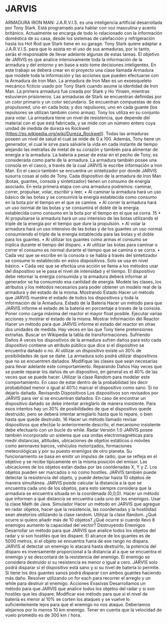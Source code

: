# JARVIS
ARMADURA IRON MAN: 
J.A.R.V.I.S. es una inteligencia artificial desarrollada por Tony Stark. Está programado para hablar 
con voz masculina y acento británico. Actualmente se encarga de todo lo relacionado con la 
información doméstica de su casa, desde los sistemas de calefacción y refrigeración hasta los Hot 
Rod que Stark tiene en su garage. 
Tony Stark quiere adaptar a J.A.R.V.I.S. para que lo asista en el uso de sus armaduras, por lo tanto, 
serás el responsable de llevar adelante algunas de estas tareas. 
El objetivo de JARVIS es que analice intensivamente toda la información de la armadura y del 
entorno y en base a esto tome decisiones inteligentes. 
En este trabajo se deberá crear en el proyecto una clase llamada Armadura que modele toda la 
información y las acciones que pueden efectuarse con la Armadura de Iron Man. La armadura de 
Iron Man es un exoesqueleto mecánico ficticio usado por Tony Stark cuando asume la identidad 
de Iron Man. La primera armadura fue creada por Stark y Ho Yinsen, mientras estuvieron 
prisioneros. 
Las armaduras de Stark se encuentran definidas por un color primario y un color secundario. Se 
encuentran compuestas de dos propulsored, uno en cada bota; y dos repulsores, uno en cada 
guante (los repulsores se utilizan también como armas). Tony los utiliza en su conjunto para volar.
La armadura tiene un nivel de resistencia, que depende del material con el que está fabricada, y 
se mide con un número entero cuya unidad de medida de dureza es Rockwell 
(https://es.wikipedia.org/wiki/Dureza_Rockwell). Todas las armaduras poseen un nivel de salud el 
cual se mide de 0 a 100. Además, Tony tiene un generador, el cual le sirve para salvarle la vida en 
cada instante de tiempo alejando las metrallas de metal de su corazón y también para alimentar 
de energía a la armadura. La batería a pesar de estar en el pecho de Tony, es considerada como 
parte de la armadura. 
La armadura también posee una consola en el casco, a través de la cual JARVIS le escribe 
información a Iron Man. En el casco también se encuentra un sintetizador por donde JARVIS 
susurra cosas al oído de Tony. Cada dispositivo de la armadura de Iron Man (botas, guantes, 
consola y sintetizador) tienen un consumo de energía asociado. 
En esta primera etapa con una armadura podremos: caminar, correr, propulsar, volar, escribir y 
leer.
• Al caminar la armadura hará un uso básico de las botas y se consumirá la energía 
establecida como consumo en la bota por el tiempo en el que se camine. 
• Al correr la armadura hará un uso normal de las botas y se consumirá el doble de la 
energía establecida como consumo en la bota por el tiempo en el que se corra. 
15
• Al propulsarse la armadura hará un uso intensivo de las botas utilizando el triple de la 
energía por el tiempo que dure la propulsión. 
• Al volar la armadura hará un uso intensivo de las botas y de los guantes un uso normal 
consumiendo el triple de la energía establecida para las botas y el doble para los guantes. 
• Al utilizar los guantes como armas el consumo se triplica durante el tiempo del disparo.
• Al utilizar las botas para caminar o correr el consumo es normal durante el tiempo que se 
camina o se corra. 
• Cada vez que se escribe en la consola o se habla a través del sintetizador se consume lo 
establecido en estos dispositivos. Solo se usa en nivel básico. 
• Cada vez que se efectúa una acción se llama a los métodos usar del dispositivo se le pasa 
el nivel de intensidad y el tiempo. El dispositivo debe retornar la energía consumida y la 
armadura deberá informar al generador se ha consumido esa cantidad de energía. 
Modele las clases, los atributos y los métodos necesarios para poder obtener un modelo real de la 
armadura y del estado de la misma. 
Mostrando Estado
Hacer un método que JARVIS muestre el estado de todos los dispositivos y toda la información de 
la Armadura. 
Estado de la Batería
Hacer un método para que JARVIS informe el estado de la batería en porcentaje a través de la 
consola. Poner como carga máxima del reactor el mayor float posible. Ejecutar varias acciones y 
mostrar el estado de la misma. 
Mostrar Información del Reactor
Hacer un método para que JARVIS informe el estado del reactor en otras dos unidades de 
medida. Hay veces en las que Tony tiene pretensiones extrañas. Buscar en Wikipedia la tabla de 
transformaciones. 
Sufriendo Daños
A veces los dispositivos de la armadura sufren daños para esto cada dispositivo contiene un 
atributo público que dice si el dispositivo se encuentra dañado o no. Al utilizar un dispositivo 
existe un 30% de posibilidades de que se dañe. 
La armadura solo podrá utilizar dispositivos que no se encuentren dañados. 
Modifique las clases que sean necesarias para llevar adelante este comportamiento. 
Reparando Daños
Hay veces que se puede reparar los daños de un dispositivo, en general es el 40% de las veces 
que se puede hacer. Utilizar la clase Random para modelar este comportamiento. En caso de estar 
dentro de la probabilidad (es decir probabilidad menor o igual al 40%) marcar el dispositivo como 
sano. Si no dejarlo dañado.
Revisando Dispositivos
Los dispositivos son revisados por JARVIS para ver si se encuentran dañados. En caso de 
encontrar un dispositivo dañado se debe intentar arreglarlo de manera insistente. Para esos 
intentos hay un 30% de posibilidades de que el dispositivo quede destruido, pero se deberá 
intentar arreglarlo hasta que lo repare, o bien hasta que quede destruido. 
16
Hacer un método llamado revisar dispositivos que efectúe lo anteriormente descrito, el 
mecanismo insistente debe efectuarlo con un bucle do while. 
Radar Versión 1.0
JARVIS posee también incorporado un sistema que usa ondas electromagnéticas para medir 
distancias, altitudes, ubicaciones de objetos estáticos o móviles como aeronaves barcos, 
vehículos motorizados, formaciones meteorológicas y por su puesto enemigos de otro planeta. 
Su funcionamiento se basa en emitir un impulso de radio, que se refleja en el objetivo y se recibe 
típicamente en la misma posición del emisor. 
Las ubicaciones de los objetos están dadas por las coordenadas X, Y y Z. Los objetos pueden ser 
marcados o no como hostiles. JARVIS también puede detectar la resistencia del objeto, y puede 
detectar hasta 10 objetos de manera simultánea. 
JARVIS puede calcular la distancia a la que se encuentra cada uno de los objetos, para esto 
siempre considera que la armadura se encuentra situada en la coordenada (0,0,0).
Hacer un método que informen a qué distancia se encuentra cada uno de los enemigos. Usar la 
clase Math de Java. 
Simulador 
Hacer un método en JARVIS que agregue en radar objetos, hacer que la resistencia, las 
coordenadas y la hostilidad sean aleatorios utilizando la clase random. Utilizar la clase Random. 
¿Qué ocurre si quiero añadir más de 10 objetos? 
¿Qué ocurre si cuando llevo 8 enemigos aumento la capacidad del vector? 
Destruyendo Enemigos 
Desarrollar un método para que JARVIS que analice todos los objetos del radar y si son hostiles 
que les dispare. El alcance de los guantes es de 5000 metros, si el objeto se encuentra fuera de 
ese rango no dispara. 
JARVIS al detectar un enemigo lo atacará hasta destruirlo, la potencia del disparo es inversamente 
proporcional a la distancia al a que se encuentra el enemigo y se descontará de la resistencia del 
enemigo. El enemigo se considera destruido si su resistencia es menor o igual a cero. 
JARVIS solo podrá disparar si el dispositivo está sano y si su nivel de batería lo permite. Si tiene 
los dos guantes sanos podrá disparar con ambos guantes haciendo más daño. Resolver utilizando 
un for each para recorrer el arreglo y un while para destruir al enemigo.
Acciones Evasivas
Desarrollamos un método para que JARVIS que analice todos los objetos del radar y si son 
hostiles que les dispare. Modificar ese método para que si el nivel de batería es menor al 10% se 
corten los ataques y se vuelve lo suficientemente lejos para que el enemigo no nos ataque. 
Deberíamos alejarnos por lo menos 10 km enemigo. Tener en cuenta que la velocidad de vuelo 
promedio es de 300 km / hora. 
